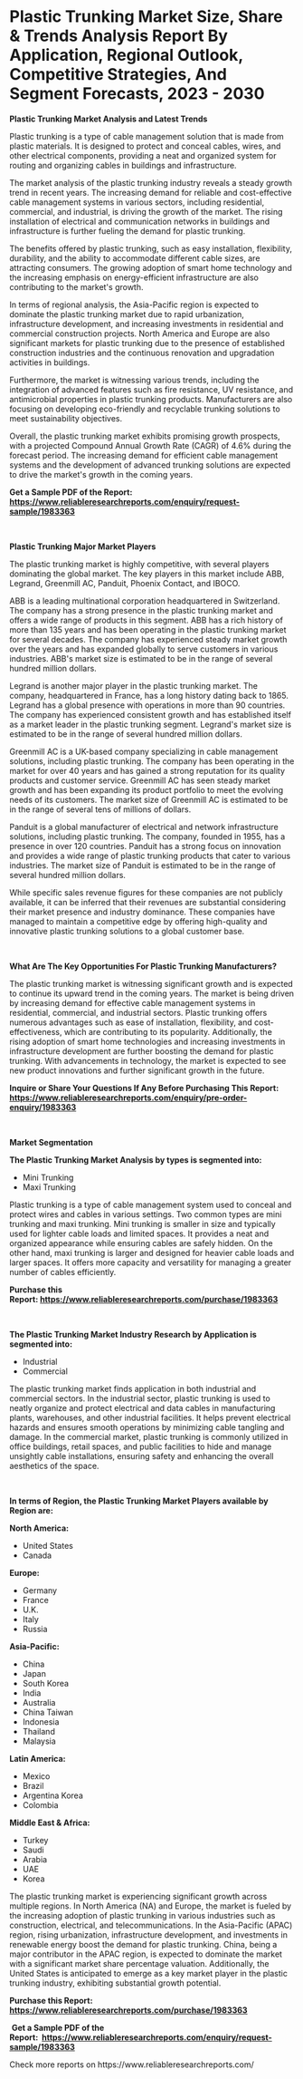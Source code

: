 <p><h1>Plastic Trunking Market Size, Share & Trends Analysis Report By Application, Regional Outlook, Competitive Strategies, And Segment Forecasts, 2023 - 2030</h1></p><p><strong>Plastic Trunking Market Analysis and Latest Trends</strong></p>
<p><p>Plastic trunking is a type of cable management solution that is made from plastic materials. It is designed to protect and conceal cables, wires, and other electrical components, providing a neat and organized system for routing and organizing cables in buildings and infrastructure.</p><p>The market analysis of the plastic trunking industry reveals a steady growth trend in recent years. The increasing demand for reliable and cost-effective cable management systems in various sectors, including residential, commercial, and industrial, is driving the growth of the market. The rising installation of electrical and communication networks in buildings and infrastructure is further fueling the demand for plastic trunking.</p><p>The benefits offered by plastic trunking, such as easy installation, flexibility, durability, and the ability to accommodate different cable sizes, are attracting consumers. The growing adoption of smart home technology and the increasing emphasis on energy-efficient infrastructure are also contributing to the market's growth.</p><p>In terms of regional analysis, the Asia-Pacific region is expected to dominate the plastic trunking market due to rapid urbanization, infrastructure development, and increasing investments in residential and commercial construction projects. North America and Europe are also significant markets for plastic trunking due to the presence of established construction industries and the continuous renovation and upgradation activities in buildings.</p><p>Furthermore, the market is witnessing various trends, including the integration of advanced features such as fire resistance, UV resistance, and antimicrobial properties in plastic trunking products. Manufacturers are also focusing on developing eco-friendly and recyclable trunking solutions to meet sustainability objectives.</p><p>Overall, the plastic trunking market exhibits promising growth prospects, with a projected Compound Annual Growth Rate (CAGR) of 4.6% during the forecast period. The increasing demand for efficient cable management systems and the development of advanced trunking solutions are expected to drive the market's growth in the coming years.</p></p>
<p><strong>Get a Sample PDF of the Report:&nbsp; <a href="https://www.reliableresearchreports.com/enquiry/request-sample/1983363">https://www.reliableresearchreports.com/enquiry/request-sample/1983363</a></strong></p>
<p>&nbsp;</p>
<p><strong>Plastic Trunking Major Market Players</strong></p>
<p><p>The plastic trunking market is highly competitive, with several players dominating the global market. The key players in this market include ABB, Legrand, Greenmill AC, Panduit, Phoenix Contact, and IBOCO.</p><p>ABB is a leading multinational corporation headquartered in Switzerland. The company has a strong presence in the plastic trunking market and offers a wide range of products in this segment. ABB has a rich history of more than 135 years and has been operating in the plastic trunking market for several decades. The company has experienced steady market growth over the years and has expanded globally to serve customers in various industries. ABB's market size is estimated to be in the range of several hundred million dollars.</p><p>Legrand is another major player in the plastic trunking market. The company, headquartered in France, has a long history dating back to 1865. Legrand has a global presence with operations in more than 90 countries. The company has experienced consistent growth and has established itself as a market leader in the plastic trunking segment. Legrand's market size is estimated to be in the range of several hundred million dollars.</p><p>Greenmill AC is a UK-based company specializing in cable management solutions, including plastic trunking. The company has been operating in the market for over 40 years and has gained a strong reputation for its quality products and customer service. Greenmill AC has seen steady market growth and has been expanding its product portfolio to meet the evolving needs of its customers. The market size of Greenmill AC is estimated to be in the range of several tens of millions of dollars.</p><p>Panduit is a global manufacturer of electrical and network infrastructure solutions, including plastic trunking. The company, founded in 1955, has a presence in over 120 countries. Panduit has a strong focus on innovation and provides a wide range of plastic trunking products that cater to various industries. The market size of Panduit is estimated to be in the range of several hundred million dollars.</p><p>While specific sales revenue figures for these companies are not publicly available, it can be inferred that their revenues are substantial considering their market presence and industry dominance. These companies have managed to maintain a competitive edge by offering high-quality and innovative plastic trunking solutions to a global customer base.</p></p>
<p>&nbsp;</p>
<p><strong>What Are The Key Opportunities For Plastic Trunking Manufacturers?</strong></p>
<p><p>The plastic trunking market is witnessing significant growth and is expected to continue its upward trend in the coming years. The market is being driven by increasing demand for effective cable management systems in residential, commercial, and industrial sectors. Plastic trunking offers numerous advantages such as ease of installation, flexibility, and cost-effectiveness, which are contributing to its popularity. Additionally, the rising adoption of smart home technologies and increasing investments in infrastructure development are further boosting the demand for plastic trunking. With advancements in technology, the market is expected to see new product innovations and further significant growth in the future.</p></p>
<p><strong>Inquire or Share Your Questions If Any Before Purchasing This Report: <a href="https://www.reliableresearchreports.com/enquiry/pre-order-enquiry/1983363">https://www.reliableresearchreports.com/enquiry/pre-order-enquiry/1983363</a></strong></p>
<p>&nbsp;</p>
<p><strong>Market Segmentation</strong></p>
<p><strong>The Plastic Trunking Market Analysis by types is segmented into:</strong></p>
<p><ul><li>Mini Trunking</li><li>Maxi Trunking</li></ul></p>
<p><p>Plastic trunking is a type of cable management system used to conceal and protect wires and cables in various settings. Two common types are mini trunking and maxi trunking. Mini trunking is smaller in size and typically used for lighter cable loads and limited spaces. It provides a neat and organized appearance while ensuring cables are safely hidden. On the other hand, maxi trunking is larger and designed for heavier cable loads and larger spaces. It offers more capacity and versatility for managing a greater number of cables efficiently.</p></p>
<p><strong>Purchase this Report:&nbsp;<a href="https://www.reliableresearchreports.com/purchase/1983363">https://www.reliableresearchreports.com/purchase/1983363</a></strong></p>
<p>&nbsp;</p>
<p><strong>The Plastic Trunking Market Industry Research by Application is segmented into:</strong></p>
<p><ul><li>Industrial</li><li>Commercial</li></ul></p>
<p><p>The plastic trunking market finds application in both industrial and commercial sectors. In the industrial sector, plastic trunking is used to neatly organize and protect electrical and data cables in manufacturing plants, warehouses, and other industrial facilities. It helps prevent electrical hazards and ensures smooth operations by minimizing cable tangling and damage. In the commercial market, plastic trunking is commonly utilized in office buildings, retail spaces, and public facilities to hide and manage unsightly cable installations, ensuring safety and enhancing the overall aesthetics of the space.</p></p>
<p>&nbsp;</p>
<p><strong>In terms of Region, the Plastic Trunking Market Players available by Region are:</strong></p>
<p>
    <p> <strong> North America: </strong>
        <ul>
            <li>United States</li>
            <li>Canada</li>
        </ul>
        </p> 
    <p> <strong> Europe: </strong>
        <ul>
            <li>Germany</li>
            <li>France</li>
            <li>U.K.</li>
            <li>Italy</li>
            <li>Russia</li>
        </ul>
        </p> 
    <p> <strong> Asia-Pacific: </strong>
        <ul>
            <li>China</li>
            <li>Japan</li>
            <li>South Korea</li>
            <li>India</li>
            <li>Australia</li>
            <li>China Taiwan</li>
            <li>Indonesia</li>
            <li>Thailand</li>
            <li>Malaysia</li>
        </ul>
        </p> 
    <p> <strong> Latin America: </strong>
        <ul>
            <li>Mexico</li>
            <li>Brazil</li>
            <li>Argentina Korea</li>
            <li>Colombia</li>
        </ul>
        </p> 
    <p> <strong> Middle East & Africa: </strong>
        <ul>
            <li>Turkey</li>
            <li>Saudi</li>
            <li>Arabia</li>
            <li>UAE</li>
            <li>Korea</li>
        </ul>
    </p>
    </p>
<p><p>The plastic trunking market is experiencing significant growth across multiple regions. In North America (NA) and Europe, the market is fueled by the increasing adoption of plastic trunking in various industries such as construction, electrical, and telecommunications. In the Asia-Pacific (APAC) region, rising urbanization, infrastructure development, and investments in renewable energy boost the demand for plastic trunking. China, being a major contributor in the APAC region, is expected to dominate the market with a significant market share percentage valuation. Additionally, the United States is anticipated to emerge as a key market player in the plastic trunking industry, exhibiting substantial growth potential.</p></p>
<p><strong>Purchase this Report: <a href="https://www.reliableresearchreports.com/purchase/1983363">https://www.reliableresearchreports.com/purchase/1983363</a></strong></p>
<p>&nbsp;<strong>Get a Sample PDF of the Report:&nbsp;&nbsp;<a href="https://www.reliableresearchreports.com/enquiry/request-sample/1983363">https://www.reliableresearchreports.com/enquiry/request-sample/1983363</a></strong></p>
<p><strong></strong></p>
<p>Check more reports on https://www.reliableresearchreports.com/</p>